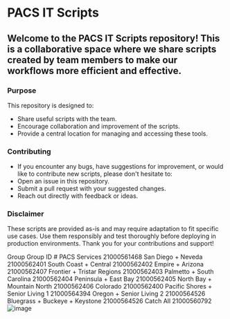 # PACS IT Scripts
## Welcome to the PACS IT Scripts repository! This is a collaborative space where we share scripts created by team members to make our workflows more efficient and effective.

### Purpose

This repository is designed to:
- Share useful scripts with the team.
- Encourage collaboration and improvement of the scripts.
- Provide a central location for managing and accessing these tools.

### Contributing
- If you encounter any bugs, have suggestions for improvement, or would like to contribute new scripts, please don't hesitate to:
- Open an issue in this repository.
- Submit a pull request with your suggested changes.
- Reach out directly with feedback or ideas.

### Disclaimer
These scripts are provided as-is and may require adaptation to fit specific use cases. Use them responsibly and test thoroughly before deploying in production environments.
Thank you for your contributions and support!


Group	Group ID #
PACS Services	21000561468
San Diego + Neveda	21000562401
South Coast + Central	21000562402
Empire + Arizona	21000562407
Frontier + Tristar Regions	21000562403
Palmetto + South Carolina	21000562404
Peninsula + East Bay	21000562405
North Bay + Mountain North	21000562406
Colorado	21000562400
Pacific Shores + Senior Living 1	21000564394
Oregon + Senior Living 2	21000564526
Bluegrass + Buckeye + Keystone	21000564526
Catch All	21000560792
![image](https://github.com/user-attachments/assets/52688df7-4b71-4201-8879-87f158a914e5)
